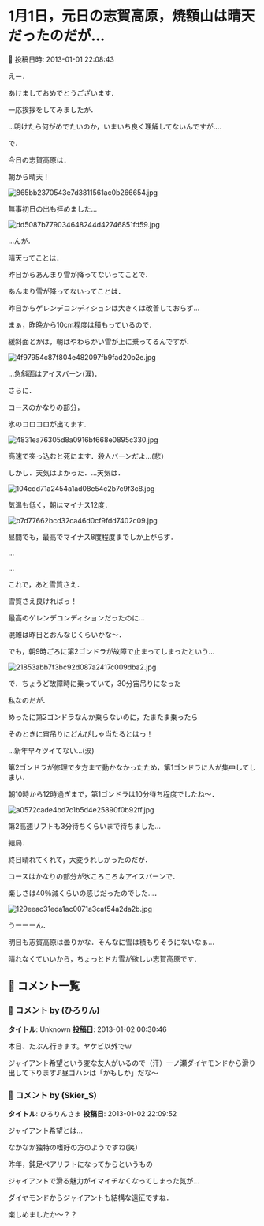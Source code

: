 # 1月1日，元日の志賀高原，焼額山は晴天だったのだが…

📅 投稿日時: 2013-01-01 22:08:43

えー．


あけましておめでとうございます．


一応挨拶をしてみましたが．


…明けたら何がめでたいのか，いまいち良く理解してないんですが…．





で．


今日の志賀高原は．


朝から晴天！




![865bb2370543e7d3811561ac0b266654.jpg](images/865bb2370543e7d3811561ac0b266654.jpg)




無事初日の出も拝めました…




![dd5087b779034648244d42746851fd59.jpg](images/dd5087b779034648244d42746851fd59.jpg)







…んが．


晴天ってことは．


昨日からあんまり雪が降ってないってことで．





あんまり雪が降ってないってことは．


昨日からゲレンデコンディションは大きくは改善しておらず…





まぁ，昨晩から10cm程度は積もっているので．


緩斜面とかは，朝はやわらかい雪が上に乗ってるんですが．




![4f97954c87f804e482097fb9fad20b2e.jpg](images/4f97954c87f804e482097fb9fad20b2e.jpg)




…急斜面はアイスバーン(涙)．





さらに．


コースのかなりの部分，


氷のコロコロが出てます．




![4831ea76305d8a0916bf668e0895c330.jpg](images/4831ea76305d8a0916bf668e0895c330.jpg)




高速で突っ込むと死にます．殺人バーンだよ…(悲）





しかし．天気はよかった．…天気は．




![104cdd71a2454a1ad08e54c2b7c9f3c8.jpg](images/104cdd71a2454a1ad08e54c2b7c9f3c8.jpg)




気温も低く，朝はマイナス12度．




![b7d77662bcd32ca46d0cf9fdd7402c09.jpg](images/b7d77662bcd32ca46d0cf9fdd7402c09.jpg)




昼間でも，最高でマイナス8度程度までしか上がらず．


…


…


これで，あと雪質さえ．


雪質さえ良ければっ！


最高のゲレンデコンディションだったのに…





混雑は昨日とおんなじくらいかな～．


でも，朝9時ごろに第2ゴンドラが故障で止まってしまったという…




![21853abb7f3bc92d087a2417c009dba2.jpg](images/21853abb7f3bc92d087a2417c009dba2.jpg)




で．ちょうど故障時に乗っていて，30分宙吊りになった


私なのだが．


めったに第2ゴンドラなんか乗らないのに，たまたま乗ったら


そのときに宙吊りにどんぴしゃ当たるとはっ！


…新年早々ツイてない…(涙)





第2ゴンドラが修理で夕方まで動かなかったため，第1ゴンドラに人が集中してしまい．


朝10時から12時過ぎまで，第1ゴンドラは10分待ち程度でしたね～．




![a0572cade4bd7c1b5d4e25890f0b92ff.jpg](images/a0572cade4bd7c1b5d4e25890f0b92ff.jpg)




第2高速リフトも3分待ちくらいまで待ちました…





結局．


終日晴れてくれて，大変うれしかったのだが．


コースはかなりの部分が氷ころころ＆アイスバーンで．


楽しさは40％減くらいの感じだったのでした…．




![129eeac31eda1ac0071a3caf54a2da2b.jpg](images/129eeac31eda1ac0071a3caf54a2da2b.jpg)







うーーーん．


明日も志賀高原は曇りかな．そんなに雪は積もりそうにないなぁ…


晴れなくていいから，ちょっとドカ雪が欲しい志賀高原です．

## 💬 コメント一覧

### 💬 コメント by (ひろりん)
**タイトル**: Unknown
**投稿日**: 2013-01-02 00:30:46

本日、たぶん行きます。ヤケビ以外でｗ

ジャイアント希望という変な友人がいるので（汗）一ノ瀬ダイヤモンドから滑り出して下ります♪昼ゴハンは「かもしか」だな～

### 💬 コメント by (Skier_S)
**タイトル**: ひろりんさま
**投稿日**: 2013-01-02 22:09:52

ジャイアント希望とは…

なかなか独特の嗜好の方のようですね(笑）

昨年，鈍足ペアリフトになってからというもの

ジャイアントで滑る魅力がイマイチなくなってしまった気が…



ダイヤモンドからジャイアントも結構な遠征ですね．

楽しめましたか～？？

